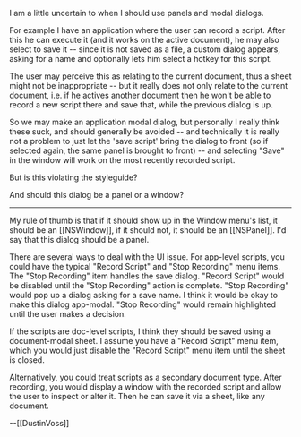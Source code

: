 I am a little uncertain to when I should use panels and modal dialogs.

For example I have an application where the user can record a script. After this he can execute it (and it works on the active document), he may also select to save it -- since it is not saved as a file, a custom dialog appears, asking for a name and optionally lets him select a hotkey for this script.

The user may perceive this as relating to the current document, thus a sheet might not be inappropriate -- but it really does not only relate to the current document, i.e. if he actives another document then he won't be able to record a new script there and save that, while the previous dialog is up.

So we may make an application modal dialog, but personally I really think these suck, and should generally be avoided -- and technically it is really not a problem to just let the 'save script' bring the dialog to front (so if selected again, the same panel is brought to front) -- and selecting "Save" in the window will work on the most recently recorded script.

But is this violating the styleguide?

And should this dialog be a panel or a window?

----

My rule of thumb is that if it should show up in the Window menu's list, it should be an [[NSWindow]], if it should not, it should be an [[NSPanel]]. I'd say that this dialog should be a panel.

There are several ways to deal with the UI issue. For app-level scripts, you could have the typical "Record Script" and "Stop Recording" menu items. The "Stop Recording" item handles the save dialog. "Record Script" would be disabled until the "Stop Recording" action is complete. "Stop Recording" would pop up a dialog asking for a save name. I think it would be okay to make this dialog app-modal. "Stop Recording" would remain highlighted until the user makes a decision.

If the scripts are doc-level scripts, I think they should be saved using a document-modal sheet. I assume you have a "Record Script" menu item, which you would just disable the "Record Script" menu item until the sheet is closed.

Alternatively, you could treat scripts as a secondary document type. After recording, you would display a window with the recorded script and allow the user to inspect or alter it. Then he can save it via a sheet, like any document.

--[[DustinVoss]]
